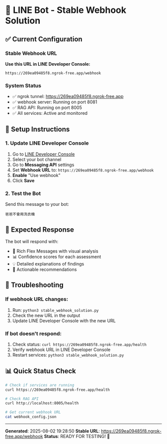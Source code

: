# 🧠 LINE Bot - Stable Webhook Solution

## ✅ Current Configuration

### Stable Webhook URL
**Use this URL in LINE Developer Console:**
```
https://269ea09485f8.ngrok-free.app/webhook
```

### System Status
- ✅ ngrok tunnel: https://269ea09485f8.ngrok-free.app
- ✅ webhook server: Running on port 8081
- ✅ RAG API: Running on port 8005
- ✅ All services: Active and monitored

## 🚀 Setup Instructions

### 1. Update LINE Developer Console
1. Go to [LINE Developer Console](https://developers.line.biz/)
2. Select your bot channel
3. Go to **Messaging API** settings
4. Set **Webhook URL** to: `https://269ea09485f8.ngrok-free.app/webhook`
5. **Enable** "Use webhook"
6. Click **Save**

### 2. Test the Bot
Send this message to your bot:
```
爸爸不會用洗衣機
```

## 🎯 Expected Response
The bot will respond with:
- 🧠 Rich Flex Messages with visual analysis
- 📊 Confidence scores for each assessment
- 💡 Detailed explanations of findings
- 🎯 Actionable recommendations

## 🔧 Troubleshooting

### If webhook URL changes:
1. Run: `python3 stable_webhook_solution.py`
2. Check the new URL in the output
3. Update LINE Developer Console with the new URL

### If bot doesn't respond:
1. Check status: `curl https://269ea09485f8.ngrok-free.app/health`
2. Verify webhook URL in LINE Developer Console
3. Restart services: `python3 stable_webhook_solution.py`

## 📊 Quick Status Check
```bash
# Check if services are running
curl https://269ea09485f8.ngrok-free.app/health

# Check RAG API
curl http://localhost:8005/health

# Get current webhook URL
cat webhook_config.json
```

---
**Generated**: 2025-08-02 19:28:50
**Stable URL**: https://269ea09485f8.ngrok-free.app/webhook
**Status**: READY FOR TESTING! 🚀
